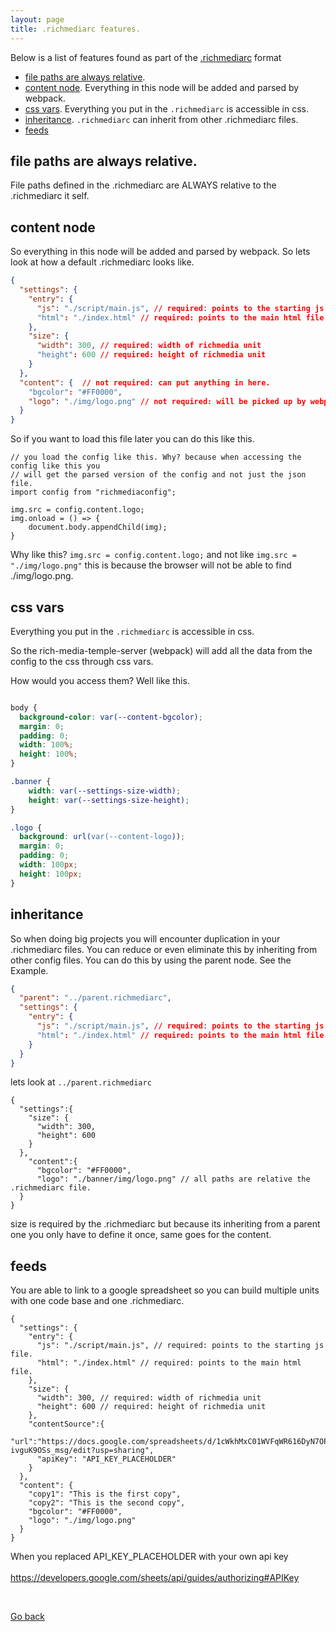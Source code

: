 ```yaml
---
layout: page
title: .richmediarc features.
---
```


Below is a list of features found as part of the [.richmediarc](./richmediarc.md) format

 - [file paths are always relative](#file-paths-are-always-relative).
 - [content node](content-node). Everything in this node will be added and parsed by webpack.
 - [css vars](#css-vars). Everything you put in the `.richmediarc` is accessible in css.
 - [inheritance](#inheritance). `.richmediarc` can inherit from other .richmediarc files.
 - [feeds](#feeds)

## file paths are always relative.
File paths defined in the .richmediarc are ALWAYS relative to the .richmediarc it self.

## content node

So everything in this node will be added and parsed by webpack. So lets look at how a default .richmediarc looks like.

```json
{
  "settings": {
    "entry": {
      "js": "./script/main.js", // required: points to the starting js file.
      "html": "./index.html" // required: points to the main html file.
    },
    "size": {
      "width": 300, // required: width of richmedia unit
      "height": 600 // required: height of richmedia unit
    }
  },
  "content": {  // not required: can put anything in here.
    "bgcolor": "#FF0000", 
    "logo": "./img/logo.png" // not required: will be picked up by webpack and png minified.
  }
}
```

So if you want to load this file later you can do this like this.

```es6
// you load the config like this. Why? because when accessing the config like this you 
// will get the parsed version of the config and not just the json file. 
import config from "richmediaconfig";

img.src = config.content.logo;
img.onload = () => {
    document.body.appendChild(img);
}
```

Why like this? `img.src = config.content.logo;` and not like `img.src = "./img/logo.png"` this is because the browser 
will not be able to find ./img/logo.png.

## css vars
Everything you put in the `.richmediarc` is accessible in css.

So the rich-media-temple-server (webpack) will add all the data from the config to the css through css vars.

How would you access them? Well like this.

```css

body {
  background-color: var(--content-bgcolor);
  margin: 0;
  padding: 0;
  width: 100%;
  height: 100%;
}

.banner {
    width: var(--settings-size-width);
    height: var(--settings-size-height);
}

.logo {
  background: url(var(--content-logo));
  margin: 0;
  padding: 0;
  width: 100px;
  height: 100px;
}
```

## inheritance 

So when doing big projects you will encounter duplication in your .richmediarc files. You can reduce or even eliminate 
this by inheriting from other config files. You can do this by using the parent node. See the Example.

```json
{
  "parent": "../parent.richmediarc",
  "settings": {
    "entry": {
      "js": "./script/main.js", // required: points to the starting js file.
      "html": "./index.html" // required: points to the main html file.
    }
  }
}
```

lets look at `../parent.richmediarc`

```
{
  "settings":{
    "size": {
      "width": 300, 
      "height": 600
    }
  },
    "content":{
      "bgcolor": "#FF0000", 
      "logo": "./banner/img/logo.png" // all paths are relative the .richmediarc file.
  }
}
```

size is required by the .richmediarc but because its inheriting from a parent one you only have to define it 
once, same goes for the content.

## feeds
You are able to link to a google spreadsheet so you can build multiple units with one code base and one .richmediarc.

```
{
  "settings": {
    "entry": {
      "js": "./script/main.js", // required: points to the starting js file.
      "html": "./index.html" // required: points to the main html file.
    },
    "size": {
      "width": 300, // required: width of richmedia unit
      "height": 600 // required: height of richmedia unit
    },
    "contentSource":{
      "url":"https://docs.google.com/spreadsheets/d/1cWkhMxC01WVFqWR616DyN7OPvtatD-ivguK9OSs_msg/edit?usp=sharing",
      "apiKey": "API_KEY_PLACEHOLDER"
    }
  },
  "content": {
    "copy1": "This is the first copy",
    "copy2": "This is the second copy",
    "bgcolor": "#FF0000", 
    "logo": "./img/logo.png"
  }
}
```

When you replaced API_KEY_PLACEHOLDER with your own api key <br><br> https://developers.google.com/sheets/api/guides/authorizing#APIKey

<br>

[Go back](./richmediarc.md/)